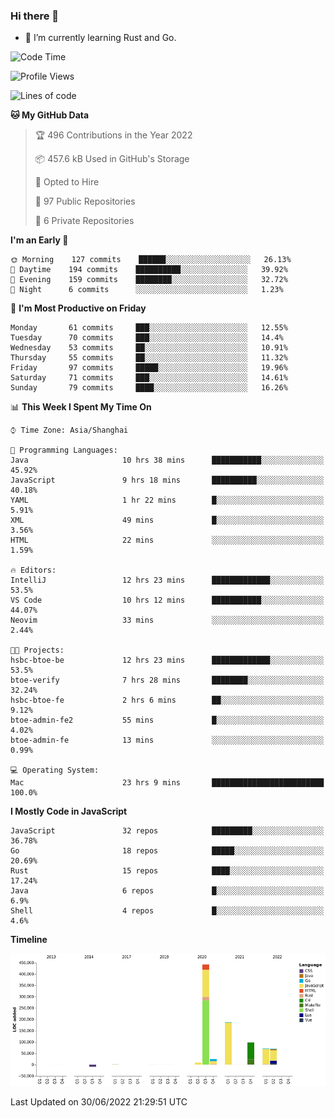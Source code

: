### Hi there 👋

- 🌱 I’m currently learning Rust and Go.

<!--START_SECTION:waka-->
![Code Time](http://img.shields.io/badge/Code%20Time-491%20hrs%201%20min-blue)

![Profile Views](http://img.shields.io/badge/Profile%20Views-0-blue)

![Lines of code](https://img.shields.io/badge/From%20Hello%20World%20I%27ve%20Written-900%20Thousand%20lines%20of%20code-blue)

**🐱 My GitHub Data** 

> 🏆 496 Contributions in the Year 2022
 > 
> 📦 457.6 kB Used in GitHub's Storage 
 > 
> 💼 Opted to Hire
 > 
> 📜 97 Public Repositories 
 > 
> 🔑 6 Private Repositories  
 > 
**I'm an Early 🐤** 

```text
🌞 Morning    127 commits    ██████░░░░░░░░░░░░░░░░░░░   26.13% 
🌆 Daytime    194 commits    ██████████░░░░░░░░░░░░░░░   39.92% 
🌃 Evening    159 commits    ████████░░░░░░░░░░░░░░░░░   32.72% 
🌙 Night      6 commits      ░░░░░░░░░░░░░░░░░░░░░░░░░   1.23%

```
📅 **I'm Most Productive on Friday** 

```text
Monday       61 commits     ███░░░░░░░░░░░░░░░░░░░░░░   12.55% 
Tuesday      70 commits     ███░░░░░░░░░░░░░░░░░░░░░░   14.4% 
Wednesday    53 commits     ██░░░░░░░░░░░░░░░░░░░░░░░   10.91% 
Thursday     55 commits     ██░░░░░░░░░░░░░░░░░░░░░░░   11.32% 
Friday       97 commits     █████░░░░░░░░░░░░░░░░░░░░   19.96% 
Saturday     71 commits     ███░░░░░░░░░░░░░░░░░░░░░░   14.61% 
Sunday       79 commits     ████░░░░░░░░░░░░░░░░░░░░░   16.26%

```


📊 **This Week I Spent My Time On** 

```text
⌚︎ Time Zone: Asia/Shanghai

💬 Programming Languages: 
Java                     10 hrs 38 mins      ███████████░░░░░░░░░░░░░░   45.92% 
JavaScript               9 hrs 18 mins       ██████████░░░░░░░░░░░░░░░   40.18% 
YAML                     1 hr 22 mins        █░░░░░░░░░░░░░░░░░░░░░░░░   5.91% 
XML                      49 mins             █░░░░░░░░░░░░░░░░░░░░░░░░   3.56% 
HTML                     22 mins             ░░░░░░░░░░░░░░░░░░░░░░░░░   1.59%

🔥 Editors: 
IntelliJ                 12 hrs 23 mins      █████████████░░░░░░░░░░░░   53.5% 
VS Code                  10 hrs 12 mins      ███████████░░░░░░░░░░░░░░   44.07% 
Neovim                   33 mins             ░░░░░░░░░░░░░░░░░░░░░░░░░   2.44%

🐱‍💻 Projects: 
hsbc-btoe-be             12 hrs 23 mins      █████████████░░░░░░░░░░░░   53.5% 
btoe-verify              7 hrs 28 mins       ████████░░░░░░░░░░░░░░░░░   32.24% 
hsbc-btoe-fe             2 hrs 6 mins        ██░░░░░░░░░░░░░░░░░░░░░░░   9.12% 
btoe-admin-fe2           55 mins             █░░░░░░░░░░░░░░░░░░░░░░░░   4.02% 
btoe-admin-fe            13 mins             ░░░░░░░░░░░░░░░░░░░░░░░░░   0.99%

💻 Operating System: 
Mac                      23 hrs 9 mins       █████████████████████████   100.0%

```

**I Mostly Code in JavaScript** 

```text
JavaScript               32 repos            █████████░░░░░░░░░░░░░░░░   36.78% 
Go                       18 repos            █████░░░░░░░░░░░░░░░░░░░░   20.69% 
Rust                     15 repos            ████░░░░░░░░░░░░░░░░░░░░░   17.24% 
Java                     6 repos             █░░░░░░░░░░░░░░░░░░░░░░░░   6.9% 
Shell                    4 repos             █░░░░░░░░░░░░░░░░░░░░░░░░   4.6%

```


**Timeline**

![Chart not found](https://raw.githubusercontent.com/elton/elton/main/charts/bar_graph.png) 


 Last Updated on 30/06/2022 21:29:51 UTC
<!--END_SECTION:waka-->

<!--
**elton/elton** is a ✨ _special_ ✨ repository because its `README.md` (this file) appears on your GitHub profile.

Here are some ideas to get you started:

- 🔭 I’m currently working on ...
- 🌱 I’m currently learning ...
- 👯 I’m looking to collaborate on ...
- 🤔 I’m looking for help with ...
- 💬 Ask me about ...
- 📫 How to reach me: ...
- 😄 Pronouns: ...
- ⚡ Fun fact: ...
-->
